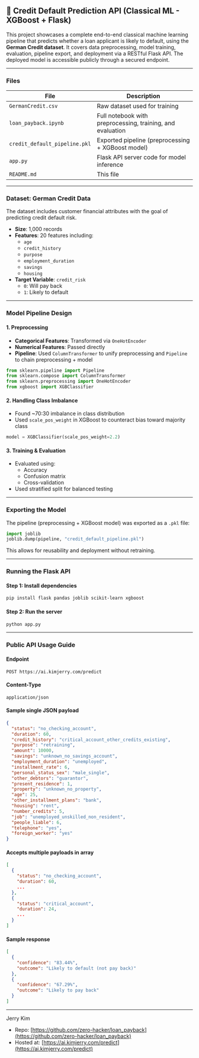 ## 🧠 Credit Default Prediction API (Classical ML - XGBoost + Flask)

This project showcases a complete end-to-end classical machine learning pipeline that predicts whether a loan applicant is likely to default, using the **German Credit dataset**. It covers data preprocessing, model training, evaluation, pipeline export, and deployment via a RESTful Flask API. The deployed model is accessible publicly through a secured endpoint.

---

### Files

| File                          | Description                                                |
| ----------------------------- | ---------------------------------------------------------- |
| `GermanCredit.csv`            | Raw dataset used for training                              |
| `loan_payback.ipynb`          | Full notebook with preprocessing, training, and evaluation |
| `credit_default_pipeline.pkl` | Exported pipeline (preprocessing + XGBoost model)          |
| `app.py`                      | Flask API server code for model inference                  |
| `README.md`                   | This file                                                  |

---

### Dataset: German Credit Data

The dataset includes customer financial attributes with the goal of predicting credit default risk.

- **Size**: 1,000 records
- **Features**: 20 features including:
  - `age`
  - `credit_history`
  - `purpose`
  - `employment_duration`
  - `savings`
  - `housing`
- **Target Variable**: `credit_risk`
  - `0`: Will pay back
  - `1`: Likely to default

---

### Model Pipeline Design

#### 1. Preprocessing

- **Categorical Features**: Transformed via `OneHotEncoder`
- **Numerical Features**: Passed directly
- **Pipeline**: Used `ColumnTransformer` to unify preprocessing and `Pipeline` to chain preprocessing + model

```python
from sklearn.pipeline import Pipeline
from sklearn.compose import ColumnTransformer
from sklearn.preprocessing import OneHotEncoder
from xgboost import XGBClassifier
```

#### 2. Handling Class Imbalance

- Found \~70:30 imbalance in class distribution
- Used `scale_pos_weight` in XGBoost to counteract bias toward majority class

```python
model = XGBClassifier(scale_pos_weight=2.2)
```

#### 3. Training & Evaluation

- Evaluated using:
  - Accuracy
  - Confusion matrix
  - Cross-validation
- Used stratified split for balanced testing

---

### Exporting the Model

The pipeline (preprocessing + XGBoost model) was exported as a `.pkl` file:

```python
import joblib
joblib.dump(pipeline, "credit_default_pipeline.pkl")
```

This allows for reusability and deployment without retraining.

---

### Running the Flask API

#### Step 1: Install dependencies

```bash
pip install flask pandas joblib scikit-learn xgboost
```

#### Step 2: Run the server

```bash
python app.py
```

---

### Public API Usage Guide

#### Endpoint

```
POST https://ai.kimjerry.com/predict
```

#### Content-Type

```
application/json
```

#### Sample single JSON payload

```json
{
  "status": "no_checking_account",
  "duration": 60,
  "credit_history": "critical_account_other_credits_existing",
  "purpose": "retraining",
  "amount": 10000,
  "savings": "unknown_no_savings_account",
  "employment_duration": "unemployed",
  "installment_rate": 6,
  "personal_status_sex": "male_single",
  "other_debtors": "guarantor",
  "present_residence": 1,
  "property": "unknown_no_property",
  "age": 25,
  "other_installment_plans": "bank",
  "housing": "rent",
  "number_credits": 5,
  "job": "unemployed_unskilled_non_resident",
  "people_liable": 6,
  "telephone": "yes",
  "foreign_worker": "yes"
}
```

#### Accepts multiple payloads in array

```json
[
  {
    "status": "no_checking_account",
    "duration": 60,
    ...
  },
  {
    "status": "critical_account",
    "duration": 24,
    ...
  }
]
```

#### Sample response

```json
[
  {
    "confidence": "83.44%",
    "outcome": "Likely to default (not pay back)"
  },
  {
    "confidence": "67.29%",
    "outcome": "Likely to pay back"
  }
]
```

---

Jerry Kim

- Repo: [https://github.com/zero-hacker/loan_payback](https://github.com/zero-hacker/loan_payback)
- Hosted at: [https://ai.kimjerry.com/predict](https://ai.kimjerry.com/predict)
